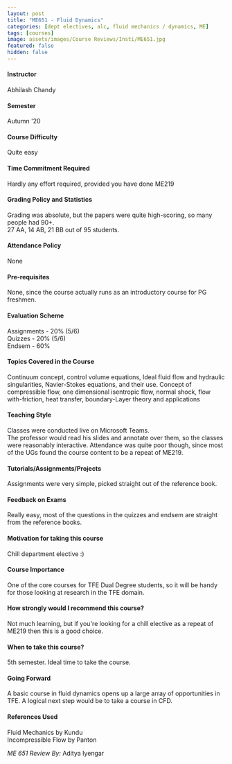 ```yaml
---
layout: post
title: "ME651 - Fluid Dynamics"
categories: [dept electives, alc, fluid mechanics / dynamics, ME]
tags: [courses]
image: assets/images/Course Reviews/Insti/ME651.jpg
featured: false
hidden: false
---
```


#### Instructor
Abhilash Chandy

#### Semester
Autumn '20

#### Course Difficulty
Quite easy

#### Time Commitment Required
Hardly any effort required, provided you have done ME219

#### Grading Policy and Statistics
Grading was absolute, but the papers were quite high-scoring, so many people had 90+.  
27 AA, 14 AB, 21 BB out of 95 students.

#### Attendance Policy
None

#### Pre-requisites
None, since the course actually runs as an introductory course for PG freshmen.

#### Evaluation Scheme
Assignments - 20% (5/6)  
Quizzes - 20% (5/6)  
Endsem - 60%

#### Topics Covered in the Course
Continuum concept, control volume equations, Ideal fluid flow and hydraulic singularities, Navier-Stokes equations, and their use. Concept of compressible flow, one dimensional isentropic flow, normal shock, flow with-friction, heat transfer, boundary-Layer theory and applications

#### Teaching Style
Classes were conducted live on Microsoft Teams.  
The professor would read his slides and annotate over them, so the classes were reasonably interactive. Attendance was quite poor though, since most of the UGs found the course content to be a repeat of ME219.

#### Tutorials/Assignments/Projects
Assignments were very simple, picked straight out of the reference book.

#### Feedback on Exams
Really easy, most of the questions in the quizzes and endsem are straight from the reference books.

#### Motivation for taking this course
Chill department elective :)

#### Course Importance
One of the core courses for TFE Dual Degree students, so it will be handy for those looking at research in the TFE domain.

#### How strongly would I recommend this course?
Not much learning, but if you're looking for a chill elective as a repeat of ME219 then this is a good choice.

#### When to take this course?
5th semester. Ideal time to take the course.

#### Going Forward
A basic course in fluid dynamics opens up a large array of opportunities in TFE. A logical next step would be to take a course in CFD.

#### References Used
Fluid Mechanics by Kundu  
Incompressible Flow by Panton

*ME 651 Review By:* Aditya Iyengar